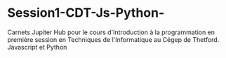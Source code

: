 # Session1-CDT-Js-Python-
Carnets Jupiter Hub pour le cours d'Introduction à la programmation en première session  en Techniques de l'Informatique au Cégep de Thetford. Javascript et  Python
